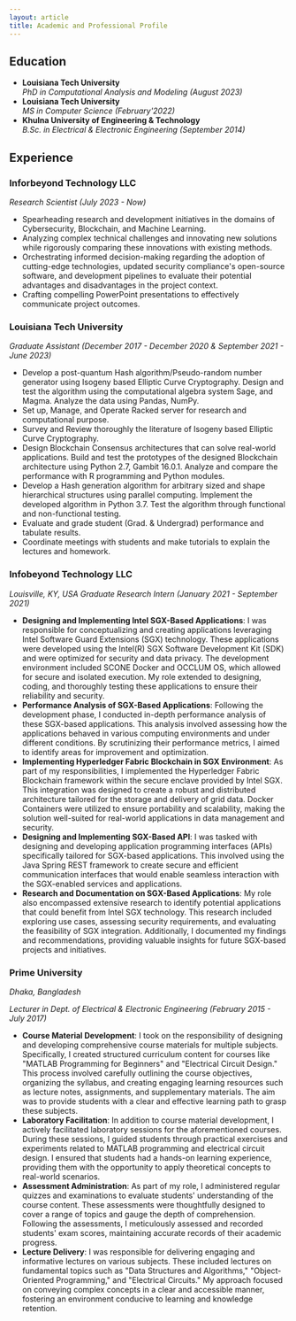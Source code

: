 ```yaml
---
layout: article
title: Academic and Professional Profile
---
```

## Education
* **Louisiana Tech University** \
*PhD in Computational Analysis and Modeling (August 2023)*
* **Louisiana Tech University** \
*MS in Computer Science (February'2022)*
* **Khulna University of Engineering & Technology** \
*B.Sc. in Electrical & Electronic Engineering (September 2014)*

## Experience
### **Inforbeyond Technology LLC**
*Research Scientist (July 2023 - Now)*
- Spearheading research and development initiatives in the domains of Cybersecurity, Blockchain, and Machine Learning.
- Analyzing complex technical challenges and innovating new solutions while rigorously comparing these innovations with existing methods.
- Orchestrating informed decision-making regarding the adoption of cutting-edge technologies, updated security compliance's open-source software, and development pipelines to evaluate their potential advantages and disadvantages in the project context.
- Crafting compelling PowerPoint presentations to effectively communicate project outcomes.
### **Louisiana Tech University** 
*Graduate Assistant (December 2017 - December 2020 & September 2021 - June 2023)*
- Develop a post-quantum Hash algorithm/Pseudo-random number generator using Isogeny based Elliptic Curve Cryptography. Design and test the algorithm using the computational algebra system Sage, and Magma. Analyze
the data using Pandas, NumPy.
- Set up, Manage, and Operate Racked server for research and computational purpose.
- Survey and Review thoroughly the literature of Isogeny based Elliptic Curve Cryptography.
- Design Blockchain Consensus architectures that can solve real-world applications. Build and test the prototypes of the designed Blockchain architecture using Python 2.7, Gambit 16.0.1. Analyze and compare the performance with R programming and Python modules.
- Develop a Hash generation algorithm for arbitrary sized and shape hierarchical structures using parallel computing.
Implement the developed algorithm in Python 3.7. Test the algorithm through functional and non-functional testing.
- Evaluate and grade student (Grad. & Undergrad) performance and tabulate results.
- Coordinate meetings with students and make tutorials to explain the lectures and homework.

### **Infobeyond Technology LLC**
*Louisville, KY, USA*
*Graduate Research Intern (January 2021 - September 2021)*
- **Designing and Implementing Intel SGX-Based Applications**: I was responsible for conceptualizing and creating applications leveraging Intel Software Guard Extensions (SGX) technology. These applications were developed using the Intel(R) SGX Software Development Kit (SDK) and were optimized for security and data privacy. The development environment included SCONE Docker and OCCLUM OS, which allowed for secure and isolated execution. My role extended to designing, coding, and thoroughly testing these applications to ensure their reliability and security.
- **Performance Analysis of SGX-Based Applications**: Following the development phase, I conducted in-depth performance analysis of these SGX-based applications. This analysis involved assessing how the applications behaved in various computing environments and under different conditions. By scrutinizing their performance metrics, I aimed to identify areas for improvement and optimization.
- **Implementing Hyperledger Fabric Blockchain in SGX Environment**: As part of my responsibilities, I implemented the Hyperledger Fabric Blockchain framework within the secure enclave provided by Intel SGX. This integration was designed to create a robust and distributed architecture tailored for the storage and delivery of grid data. Docker Containers were utilized to ensure portability and scalability, making the solution well-suited for real-world applications in data management and security.
- **Designing and Implementing SGX-Based API**: I was tasked with designing and developing application programming interfaces (APIs) specifically tailored for SGX-based applications. This involved using the Java Spring REST framework to create secure and efficient communication interfaces that would enable seamless interaction with the SGX-enabled services and applications.
- **Research and Documentation on SGX-Based Applications**: My role also encompassed extensive research to identify potential applications that could benefit from Intel SGX technology. This research included exploring use cases, assessing security requirements, and evaluating the feasibility of SGX integration. Additionally, I documented my findings and recommendations, providing valuable insights for future SGX-based projects and initiatives.

### **Prime University** 
*Dhaka, Bangladesh*

*Lecturer in Dept. of Electrical & Electronic Engineering (February 2015 - July 2017)*
- **Course Material Development**: I took on the responsibility of designing and developing comprehensive course materials for multiple subjects. Specifically, I created structured curriculum content for courses like "MATLAB Programming for Beginners" and "Electrical Circuit Design." This process involved carefully outlining the course objectives, organizing the syllabus, and creating engaging learning resources such as lecture notes, assignments, and supplementary materials. The aim was to provide students with a clear and effective learning path to grasp these subjects.
- **Laboratory Facilitation**: In addition to course material development, I actively facilitated laboratory sessions for the aforementioned courses. During these sessions, I guided students through practical exercises and experiments related to MATLAB programming and electrical circuit design. I ensured that students had a hands-on learning experience, providing them with the opportunity to apply theoretical concepts to real-world scenarios.
- **Assessment Administration**: As part of my role, I administered regular quizzes and examinations to evaluate students' understanding of the course content. These assessments were thoughtfully designed to cover a range of topics and gauge the depth of comprehension. Following the assessments, I meticulously assessed and recorded students' exam scores, maintaining accurate records of their academic progress.
- **Lecture Delivery**: I was responsible for delivering engaging and informative lectures on various subjects. These included lectures on fundamental topics such as "Data Structures and Algorithms," "Object-Oriented Programming," and "Electrical Circuits." My approach focused on conveying complex concepts in a clear and accessible manner, fostering an environment conducive to learning and knowledge retention.

